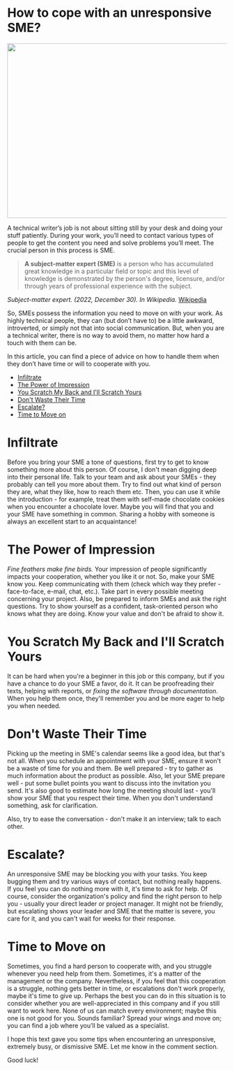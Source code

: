 How to cope with an unresponsive SME?
=====================================


<img src="https://images.unsplash.com/photo-1582578598774-a377d4b32223?crop=entropy&cs=tinysrgb&fit=max&fm=jpg&ixid=MnwyMDQ0MDF8MHwxfHNlYXJjaHw1fHxzaGFraW5nJTIwaGFuZHN8ZW58MHwwfHx8MTY3MjgyNTE0MQ&ixlib=rb-4.0.3&q=80&w=1080" height='400' width="1080">

A technical writer’s job is not about sitting still by your desk and doing your stuff patiently. During your work, you’ll need to contact various types of people to get the content you need and solve problems you’ll meet. The crucial person in this process is SME.

>**A subject-matter expert (SME)** is a person who has accumulated great knowledge in a particular field or topic and this level of knowledge is demonstrated by the person's degree, licensure, and/or through years of professional experience with the subject.

*Subject-matter expert. (2022, December 30). In Wikipedia.* [Wikipedia](https://en.wikipedia.org/wiki/Subject-matter_expert)

So, SMEs possess the information you need to move on with your work. As highly technical people, they can (but don’t have to) be a little awkward, introverted, or simply not that into social communication. But, when you are a technical writer, there is no way to avoid them, no matter how hard a touch with them can be.

In this article, you can find a piece of advice on how to handle them when they don’t have time or will to cooperate with you.


- [Infiltrate](#infiltrate)
- [The Power of Impression](#the-power-of-impression)
- [You Scratch My Back and I'll Scratch Yours](#you-scratch-my-back-and-ill-scratch-yours)
- [Don't Waste Their Time](#dont-waste-their-time)
- [Escalate?](#escalate)
- [Time to Move on](#time-to-move-on)

# Infiltrate
Before you bring your SME a tone of questions, first try to get to know something more about this person. Of course, I don't mean digging deep into their personal life. Talk to your team and ask about your SMEs - they probably can tell you more about them. Try to find out what kind of person they are, what they like, how to reach them etc. Then, you can use it while the introduction - for example, treat them with self-made chocolate cookies when you encounter a chocolate lover. Maybe you will find that you and your SME have something in common. Sharing a hobby with someone is always an excellent start to an acquaintance! 

# The Power of Impression
*Fine feathers make fine birds.* Your impression of people significantly impacts your cooperation, whether you like it or not. So, make your SME know you. Keep communicating with them (check which way they prefer - face-to-face, e-mail, chat, etc.). Take part in every possible meeting concerning your project. Also, be prepared to inform SMEs and ask the right questions. Try to show yourself as a confident, task-oriented person who knows what they are doing. Know your value and don't be afraid to show it.

# You Scratch My Back and I'll Scratch Yours
It can be hard when you're a beginner in this job or this company, but if you have a chance to do your SME a favor, do it. It can be proofreading their texts, helping with reports, or *fixing the software through documentation*. When you help them once, they'll remember you and be more eager to help you when needed.

# Don't Waste Their Time
Picking up the meeting in SME's calendar seems like a good idea, but that's not all. When you schedule an appointment with your SME, ensure it won't be a waste of time for you and them. Be well prepared - try to gather as much information about the product as possible. Also, let your SME prepare well - put some bullet points you want to discuss into the invitation you send. It's also good to estimate how long the meeting should last - you'll show your SME that you respect their time. When you don't understand something, ask for clarification. 

Also, try to ease the conversation - don't make it an interview; talk to each other.

# Escalate?
An unresponsive SME may be blocking you with your tasks. You keep bugging them and try various ways of contact, but nothing really happens. If you feel you can do nothing more with it, it's time to ask for help. Of course, consider the organization's policy and find the right person to help you - usually your direct leader or project manager. It might not be friendly, but escalating shows your leader and SME that the matter is severe, you care for it, and you can't wait for weeks for their response.

# Time to Move on
Sometimes, you find a hard person to cooperate with, and you struggle whenever you need help from them. Sometimes, it's a matter of the management or the company. Nevertheless, if you feel that this cooperation is a struggle, nothing gets better in time, or escalations don't work properly, maybe it's time to give up. Perhaps the best you can do in this situation is to consider whether you are well-appreciated in this company and if you still want to work here. None of us can match every environment; maybe this one is not good for you. Sounds familiar? Spread your wings and move on; you can find a job where you’ll be valued as a specialist.

I hope this text gave you some tips when encountering an unresponsive, extremely busy, or dismissive SME. Let me know in the comment section. 

Good luck!
